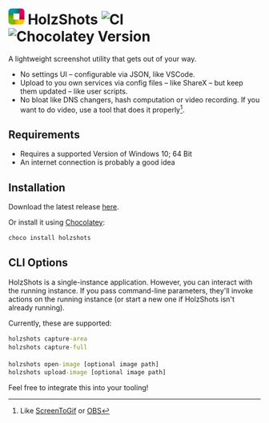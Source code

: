 # ![Logo](src/HolzShots/Resources/Logo-32x32.png) HolzShots ![CI](https://github.com/nikeee/HolzShots/workflows/CI/badge.svg) ![Chocolatey Version](https://img.shields.io/chocolatey/v/holzshots)
A lightweight screenshot utility that gets out of your way.
- No settings UI – configurable via JSON, like VSCode.
- Upload to you own services via config files – like ShareX – but keep them updated – like user scripts.
- No bloat like DNS changers, hash computation or video recording. If you want to do video, use a tool that does it properly[^1].

## Requirements
- Requires a supported Version of Windows 10; 64 Bit
- An internet connection is probably a good idea

## Installation
Download the latest release [here](http://github.com/nikeee/HolzShots/releases/latest/download/HolzShots.zip).

Or install it using [Chocolatey](https://chocolatey.org):
```cmd
choco install holzshots
```

## CLI Options
HolzShots is a single-instance application. However, you can interact with the running instance.
If you pass command-line parameters, they'll invoke actions on the running instance (or start a new one if HolzShots isn't already running).

Currently, these are supported:
```cmd
holzshots capture-area
holzshots capture-full

holzshots open-image [optional image path]
holzshots upload-image [optional image path]
```
Feel free to integrate this into your tooling!

[^1]: Like [ScreenToGif](https://github.com/NickeManarin/ScreenToGif) or [OBS](https://obsproject.com)
